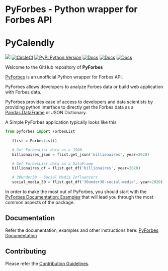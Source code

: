 # PyForbes - Python wrapper for Forbes API 
# PyCalendly
<a href="https://codeclimate.com/github/laxmena/PyCalendly/maintainability"><img src="https://api.codeclimate.com/v1/badges/12cadf4283a14dbb59eb/maintainability" /></a> [![CircleCI](https://circleci.com/gh/laxmena/PyForbes/tree/main.svg?style=svg)](https://circleci.com/gh/laxmena/PyForbes/tree/main) [![PyPI Python Version](https://img.shields.io/pypi/v/pyforbes.svg)](https://pypi.org/project/pyforbes/) [![Docs](https://readthedocs.org/projects/pyforbes/badge/?version=latest)](https://pyforbes.readthedocs.io/en/latest/) [![Docs](https://img.shields.io/badge/StackOverflow-PyForbes-blue.svg)](https://stackoverflow.com/questions/tagged/pyforbes) [![Docs](https://img.shields.io/pypi/pyversions/pyforbes.svg)](https://pypi.org/project/pyforbes/)


Welcome to the GitHub repository of **PyForbes**

[PyForbes](http://www.github.com/laxmena/PyForbes) is an unofficial Python wrapper for Forbes API.

PyForbes allows developers to analyze Forbes data or build web application with Forbes data.

PyForbes provides ease of access to developers and data scientists by providing python interface to directly get the Forbes data as a [Pandas.DataFrame](https://pandas.pydata.org/docs/reference/api/pandas.DataFrame.html) or JSON Dictionary.

A Simple PyForbes application typically looks like this

```py
from pyforbes import ForbesList
   
   flist = ForbesList()

   # Get ForbesList data as a JSON
   billionaires_json = flist.get_json('billionaires', year=2020) 

   # Get ForbesList data as a DataFrame
   billionaires_df = flist.get_df('billionaires', year=2020)

   # 30Under30 - Social Media Influencers
   social_media_30 = flist.get_df('30under30-social-media', year=2020) 
```

In order to make the most out of PyForbes, you should start
with the [PyForbes Documentation: Examples](https://pyforbes.readthedocs.io/en/latest/examples.html) that will lead you through the most common aspects of the package. 

## Documentation
Refer the documentation, examples and other instructions here: [PyForbes Documentation](https://pyforbes.readthedocs.io/)

## Contributing
Please refer the [Contribution Guidelines](https://pyforbes.readthedocs.io/en/latest/contribute.html).
